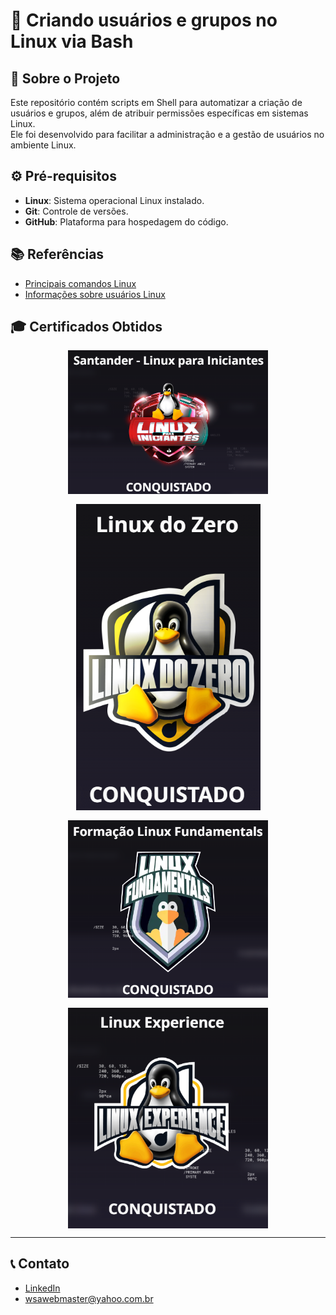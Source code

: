 # 🚀 Criando usuários e grupos no Linux via Bash


## 📃 Sobre o Projeto

Este repositório contém scripts em Shell para automatizar a criação de usuários e grupos, além de atribuir permissões específicas em sistemas Linux.  
Ele foi desenvolvido para facilitar a administração e a gestão de usuários no ambiente Linux.

## ⚙️ Pré-requisitos

- **Linux**: Sistema operacional Linux instalado.
- **Git**: Controle de versões.
- **GitHub**: Plataforma para hospedagem do código.

## 📚 Referências

- [Principais comandos Linux](https://www.linux.ime.usp.br/~albasalo/Apostila/apostila.pdf)
- [Informações sobre usuários Linux](https://www.infowester.com/usuarioslinux.php)

## 🎓 Certificados Obtidos

<div style="display: flex; flex-wrap: wrap; gap: 1rem; justify-content: center;">
    <img src="assets/img/linux-para-iniciantes.png" alt="Linux para Iniciantes" style="width:20rem; height:auto;">
    <img src="assets/img/linux-do-zero.png" alt="Linux do Zero" style="max-width:20rem; height:auto;">
    <img src="assets/img/linux-fundamentals.png" alt="Linux Fundamentals" style="max-width:20rem; height:auto;">
    <img src="assets/img/linux-experience.png" alt="Linux Experience" style="max-width:20rem; height:auto;">
</div>

---

## 📞 Contato

- [LinkedIn](https://www.linkedin.com/in/wsawebmaster/)
- [wsawebmaster@yahoo.com.br](mailto:wsawebmaster@yahoo.com.br)